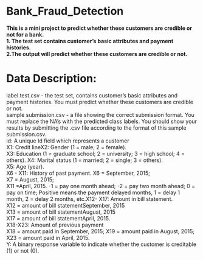 # Bank_Fraud_Detection
**This is a mini project to predict whether these customers are credible or not for a bank.**  
**1. The test set contains customer’s basic attributes and payment histories.  
2.The output will predict whether these customers are credible or not.**  

# Data Description:  
label.test.csv - the test set, contains customer’s basic attributes and payment histories. You must predict whether these customers are credible or not.  
sample submission.csv - a file showing the correct submission format. You must replace the NA’s with the predicted class labels. You should show your results by submitting the .csv file according to the format of this sample submission.csv.  
id: A unique Id field which represents a customer  
X1: Credit lineX2: Gender (1 = male; 2 = female).  
X3: Education (1 = graduate school; 2 = university; 3 = high school; 4 = others). X4: Marital status (1 = married; 2 = single; 3 = others).  
X5: Age (year).  
X6 - X11: History of past payment. X6 = September, 2015;  
X7 = August, 2015;  
X11 =April, 2015. -1 = pay one month ahead; -2 = pay two month ahead; 0 = pay on time; Positive means the payment delayed months, 1 = delay 1 month, 2 = delay 2 months, etc.X12- X17: Amount in bill statement.  
X12 = amount of bill statementSeptember, 2015  
X13 = amount of bill statementAugust, 2015  
X17 = amount of bill statementApril, 2015.   
X18-X23: Amount of previous payment  
X18 = amount paid in September, 2015; X19 = amount paid in August, 2015; X23 = amount paid in April, 2015.  
Y: A binary response variable to indicate whether the customer is creditable (1) or not (0).  
